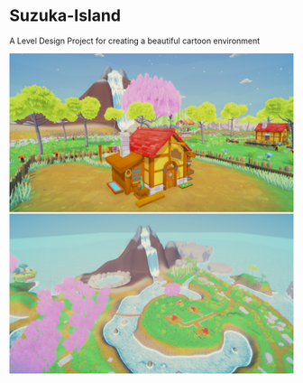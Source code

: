 # Suzuka-Island
A Level Design Project for creating a beautiful cartoon environment

![Img1](/1.png)
![Img1](/2.png)
